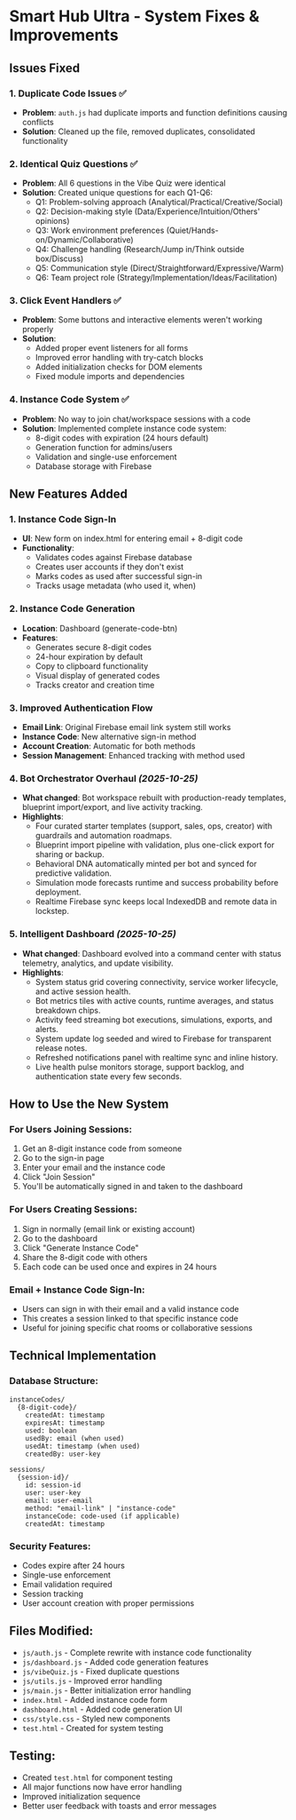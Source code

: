 # Smart Hub Ultra - System Fixes & Improvements

## Issues Fixed

### 1. Duplicate Code Issues ✅
- **Problem**: `auth.js` had duplicate imports and function definitions causing conflicts
- **Solution**: Cleaned up the file, removed duplicates, consolidated functionality

### 2. Identical Quiz Questions ✅
- **Problem**: All 6 questions in the Vibe Quiz were identical
- **Solution**: Created unique questions for each Q1-Q6:
  - Q1: Problem-solving approach (Analytical/Practical/Creative/Social)
  - Q2: Decision-making style (Data/Experience/Intuition/Others' opinions)
  - Q3: Work environment preferences (Quiet/Hands-on/Dynamic/Collaborative)
  - Q4: Challenge handling (Research/Jump in/Think outside box/Discuss)
  - Q5: Communication style (Direct/Straightforward/Expressive/Warm)
  - Q6: Team project role (Strategy/Implementation/Ideas/Facilitation)

### 3. Click Event Handlers ✅
- **Problem**: Some buttons and interactive elements weren't working properly
- **Solution**: 
  - Added proper event listeners for all forms
  - Improved error handling with try-catch blocks
  - Added initialization checks for DOM elements
  - Fixed module imports and dependencies

### 4. Instance Code System ✅
- **Problem**: No way to join chat/workspace sessions with a code
- **Solution**: Implemented complete instance code system:
  - 8-digit codes with expiration (24 hours default)
  - Generation function for admins/users
  - Validation and single-use enforcement
  - Database storage with Firebase

## New Features Added

### 1. Instance Code Sign-In
- **UI**: New form on index.html for entering email + 8-digit code
- **Functionality**: 
  - Validates codes against Firebase database
  - Creates user accounts if they don't exist
  - Marks codes as used after successful sign-in
  - Tracks usage metadata (who used it, when)

### 2. Instance Code Generation
- **Location**: Dashboard (generate-code-btn)
- **Features**:
  - Generates secure 8-digit codes
  - 24-hour expiration by default
  - Copy to clipboard functionality
  - Visual display of generated codes
  - Tracks creator and creation time

### 3. Improved Authentication Flow
- **Email Link**: Original Firebase email link system still works
- **Instance Code**: New alternative sign-in method
- **Account Creation**: Automatic for both methods
- **Session Management**: Enhanced tracking with method used

### 4. Bot Orchestrator Overhaul *(2025-10-25)*
- **What changed**: Bot workspace rebuilt with production-ready templates, blueprint import/export, and live activity tracking.
- **Highlights**:
  - Four curated starter templates (support, sales, ops, creator) with guardrails and automation roadmaps.
  - Blueprint import pipeline with validation, plus one-click export for sharing or backup.
  - Behavioral DNA automatically minted per bot and synced for predictive validation.
  - Simulation mode forecasts runtime and success probability before deployment.
  - Realtime Firebase sync keeps local IndexedDB and remote data in lockstep.

### 5. Intelligent Dashboard *(2025-10-25)*
- **What changed**: Dashboard evolved into a command center with status telemetry, analytics, and update visibility.
- **Highlights**:
  - System status grid covering connectivity, service worker lifecycle, and active session health.
  - Bot metrics tiles with active counts, runtime averages, and status breakdown chips.
  - Activity feed streaming bot executions, simulations, exports, and alerts.
  - System update log seeded and wired to Firebase for transparent release notes.
  - Refreshed notifications panel with realtime sync and inline history.
  - Live health pulse monitors storage, support backlog, and authentication state every few seconds.

## How to Use the New System

### For Users Joining Sessions:
1. Get an 8-digit instance code from someone
2. Go to the sign-in page
3. Enter your email and the instance code
4. Click "Join Session"
5. You'll be automatically signed in and taken to the dashboard

### For Users Creating Sessions:
1. Sign in normally (email link or existing account)
2. Go to the dashboard
3. Click "Generate Instance Code"
4. Share the 8-digit code with others
5. Each code can be used once and expires in 24 hours

### Email + Instance Code Sign-In:
- Users can sign in with their email and a valid instance code
- This creates a session linked to that specific instance code
- Useful for joining specific chat rooms or collaborative sessions

## Technical Implementation

### Database Structure:
```
instanceCodes/
  {8-digit-code}/
    createdAt: timestamp
    expiresAt: timestamp
    used: boolean
    usedBy: email (when used)
    usedAt: timestamp (when used)
    createdBy: user-key

sessions/
  {session-id}/
    id: session-id
    user: user-key
    email: user-email
    method: "email-link" | "instance-code"
    instanceCode: code-used (if applicable)
    createdAt: timestamp
```

### Security Features:
- Codes expire after 24 hours
- Single-use enforcement
- Email validation required
- Session tracking
- User account creation with proper permissions

## Files Modified:
- `js/auth.js` - Complete rewrite with instance code functionality
- `js/dashboard.js` - Added code generation features
- `js/vibeQuiz.js` - Fixed duplicate questions
- `js/utils.js` - Improved error handling
- `js/main.js` - Better initialization error handling
- `index.html` - Added instance code form
- `dashboard.html` - Added code generation UI
- `css/style.css` - Styled new components
- `test.html` - Created for system testing

## Testing:
- Created `test.html` for component testing
- All major functions now have error handling
- Improved initialization sequence
- Better user feedback with toasts and error messages